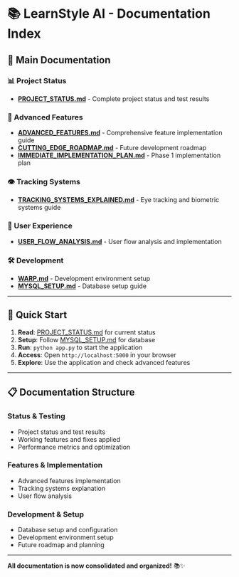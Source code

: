# 📚 **LearnStyle AI - Documentation Index**

## 🎯 **Main Documentation**

### **📊 Project Status**
- **[PROJECT_STATUS.md](PROJECT_STATUS.md)** - Complete project status and test results

### **🚀 Advanced Features**
- **[ADVANCED_FEATURES.md](ADVANCED_FEATURES.md)** - Comprehensive feature implementation guide
- **[CUTTING_EDGE_ROADMAP.md](CUTTING_EDGE_ROADMAP.md)** - Future development roadmap
- **[IMMEDIATE_IMPLEMENTATION_PLAN.md](IMMEDIATE_IMPLEMENTATION_PLAN.md)** - Phase 1 implementation plan

### **👁️ Tracking Systems**
- **[TRACKING_SYSTEMS_EXPLAINED.md](TRACKING_SYSTEMS_EXPLAINED.md)** - Eye tracking and biometric systems guide

### **🎯 User Experience**
- **[USER_FLOW_ANALYSIS.md](USER_FLOW_ANALYSIS.md)** - User flow analysis and implementation

### **🛠️ Development**
- **[WARP.md](WARP.md)** - Development environment setup
- **[MYSQL_SETUP.md](MYSQL_SETUP.md)** - Database setup guide

---

## 🎉 **Quick Start**

1. **Read**: [PROJECT_STATUS.md](PROJECT_STATUS.md) for current status
2. **Setup**: Follow [MYSQL_SETUP.md](MYSQL_SETUP.md) for database
3. **Run**: `python app.py` to start the application
4. **Access**: Open `http://localhost:5000` in your browser
5. **Explore**: Use the application and check advanced features

---

## 📋 **Documentation Structure**

### **Status & Testing**
- Project status and test results
- Working features and fixes applied
- Performance metrics and optimization

### **Features & Implementation**
- Advanced features implementation
- Tracking systems explanation
- User flow analysis

### **Development & Setup**
- Database setup and configuration
- Development environment setup
- Future roadmap and planning

---

**All documentation is now consolidated and organized!** 📚✨

